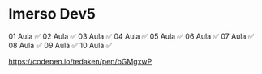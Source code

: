 # Imerso Dev5
01 Aula ✅
02 Aula ✅
03 Aula ✅
04 Aula ✅
05 Aula ✅
06 Aula ✅
07 Aula ✅
08 Aula ✅
09 Aula ✅
10 Aula ✅


https://codepen.io/tedaken/pen/bGMgxwP
